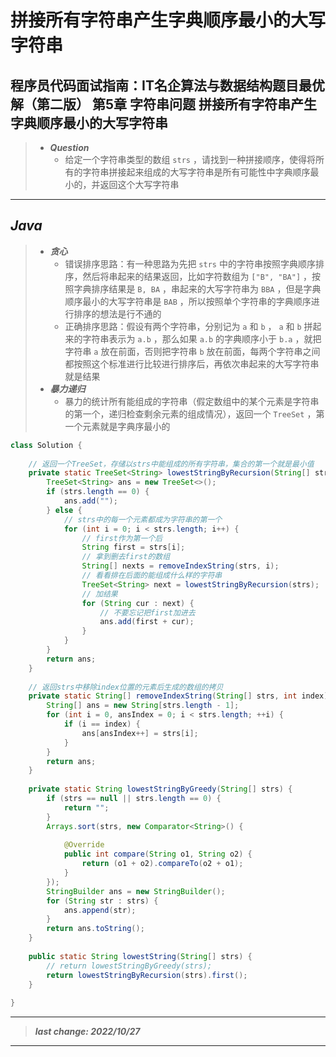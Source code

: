 # 拼接所有字符串产生字典顺序最小的大写字符串

## 程序员代码面试指南：IT名企算法与数据结构题目最优解（第二版） 第5章 字符串问题 拼接所有字符串产生字典顺序最小的大写字符串

> - ***Question***
>   - 给定一个字符串类型的数组 `strs` ，请找到一种拼接顺序，使得将所有的字符串拼接起来组成的大写字符串是所有可能性中字典顺序最小的，并返回这个大写字符串

---

## *Java*

> - ***贪心***
>   - 错误排序思路：有一种思路为先把 `strs` 中的字符串按照字典顺序排序，然后将串起来的结果返回，比如字符数组为 `["B", "BA"]` ，按照字典排序结果是 `B, BA` ，串起来的大写字符串为 `BBA` ，但是字典顺序最小的大写字符串是 `BAB` ，所以按照单个字符串的字典顺序进行排序的想法是行不通的
>   - 正确排序思路：假设有两个字符串，分别记为 `a` 和 `b` ， `a` 和 `b` 拼起来的字符串表示为 `a.b` ，那么如果 `a.b` 的字典顺序小于 `b.a` ，就把字符串 `a` 放在前面，否则把字符串 `b` 放在前面，每两个字符串之间都按照这个标准进行比较进行排序后，再依次串起来的大写字符串就是结果
> - ***暴力递归***
>   - 暴力的统计所有能组成的字符串（假定数组中的某个元素是字符串的第一个，递归检查剩余元素的组成情况），返回一个 `TreeSet` ，第一个元素就是字典序最小的

```java
class Solution {
    
    // 返回一个TreeSet，存储以strs中能组成的所有字符串，集合的第一个就是最小值
    private static TreeSet<String> lowestStringByRecursion(String[] strs) {
        TreeSet<String> ans = new TreeSet<>();
        if (strs.length == 0) {
            ans.add("");
        } else {
            // strs中的每一个元素都成为字符串的第一个
            for (int i = 0; i < strs.length; i++) {
                // first作为第一个后
                String first = strs[i];
                // 拿到删去first的数组
                String[] nexts = removeIndexString(strs, i);
                // 看看排在后面的能组成什么样的字符串
                TreeSet<String> next = lowestStringByRecursion(strs);
                // 加结果
                for (String cur : next) {
                    // 不要忘记把first加进去
                    ans.add(first + cur);
                }
            }
        }
        return ans;
    }
    
    // 返回strs中移除index位置的元素后生成的数组的拷贝
    private static String[] removeIndexString(String[] strs, int index) {
        String[] ans = new String[strs.length - 1];
        for (int i = 0, ansIndex = 0; i < strs.length; ++i) {
            if (i == index) {
                ans[ansIndex++] = strs[i];
            }
        }
        return ans;
    }
    
    private static String lowestStringByGreedy(String[] strs) {
        if (strs == null || strs.length == 0) {
            return "";
        }
        Arrays.sort(strs, new Comparator<String>() {
            
            @Override
            public int compare(String o1, String o2) {
                return (o1 + o2).compareTo(o2 + o1);
            }
        });
        StringBuilder ans = new StringBuilder();
        for (String str : strs) {
            ans.append(str);
        }
        return ans.toString();
    }
    
    public static String lowestString(String[] strs) {
        // return lowestStringByGreedy(strs);
        return lowestStringByRecursion(strs).first();
    }
    
}
```

---

> ***last change: 2022/10/27***

---
